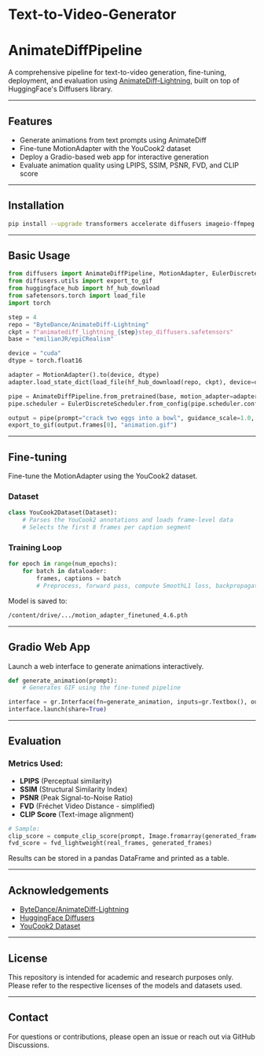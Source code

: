 # Text-to-Video-Generator

# AnimateDiffPipeline

A comprehensive pipeline for text-to-video generation, fine-tuning, deployment, and evaluation using [AnimateDiff-Lightning](https://huggingface.co/ByteDance/AnimateDiff-Lightning), built on top of HuggingFace's Diffusers library.

---

## Features

- Generate animations from text prompts using AnimateDiff
- Fine-tune MotionAdapter with the YouCook2 dataset
- Deploy a Gradio-based web app for interactive generation
- Evaluate animation quality using LPIPS, SSIM, PSNR, FVD, and CLIP score

---

## Installation

```bash
pip install --upgrade transformers accelerate diffusers imageio-ffmpeg safetensors gradio lpips piq
```

---

## Basic Usage

```python
from diffusers import AnimateDiffPipeline, MotionAdapter, EulerDiscreteScheduler
from diffusers.utils import export_to_gif
from huggingface_hub import hf_hub_download
from safetensors.torch import load_file
import torch

step = 4
repo = "ByteDance/AnimateDiff-Lightning"
ckpt = f"animatediff_lightning_{step}step_diffusers.safetensors"
base = "emilianJR/epiCRealism"

device = "cuda"
dtype = torch.float16

adapter = MotionAdapter().to(device, dtype)
adapter.load_state_dict(load_file(hf_hub_download(repo, ckpt), device=device))

pipe = AnimateDiffPipeline.from_pretrained(base, motion_adapter=adapter, torch_dtype=dtype).to(device)
pipe.scheduler = EulerDiscreteScheduler.from_config(pipe.scheduler.config, timestep_spacing="trailing", beta_schedule="linear")

output = pipe(prompt="crack two eggs into a bowl", guidance_scale=1.0, num_inference_steps=step)
export_to_gif(output.frames[0], "animation.gif")
```

---

## Fine-tuning

Fine-tune the MotionAdapter using the YouCook2 dataset.

### Dataset

```python
class YouCook2Dataset(Dataset):
    # Parses the YouCook2 annotations and loads frame-level data
    # Selects the first 8 frames per caption segment
```

### Training Loop

```python
for epoch in range(num_epochs):
    for batch in dataloader:
        frames, captions = batch
        # Preprocess, forward pass, compute SmoothL1 loss, backpropagate
```

Model is saved to:
```bash
/content/drive/.../motion_adapter_finetuned_4.6.pth
```

---

## Gradio Web App

Launch a web interface to generate animations interactively.

```python
def generate_animation(prompt):
    # Generates GIF using the fine-tuned pipeline

interface = gr.Interface(fn=generate_animation, inputs=gr.Textbox(), outputs=gr.Image(type="filepath"))
interface.launch(share=True)
```

---

## Evaluation

### Metrics Used:
- **LPIPS** (Perceptual similarity)
- **SSIM** (Structural Similarity Index)
- **PSNR** (Peak Signal-to-Noise Ratio)
- **FVD** (Fréchet Video Distance - simplified)
- **CLIP Score** (Text-image alignment)

```python
# Sample:
clip_score = compute_clip_score(prompt, Image.fromarray(generated_frame))
fvd_score = fvd_lightweight(real_frames, generated_frames)
```

Results can be stored in a pandas DataFrame and printed as a table.

---

## Acknowledgements

- [ByteDance/AnimateDiff-Lightning](https://huggingface.co/ByteDance/AnimateDiff-Lightning)
- [HuggingFace Diffusers](https://github.com/huggingface/diffusers)
- [YouCook2 Dataset](https://github.com/ranjaykrishna/dense-video-captioning)

---

## License

This repository is intended for academic and research purposes only. Please refer to the respective licenses of the models and datasets used.

---

## Contact

For questions or contributions, please open an issue or reach out via GitHub Discussions.

